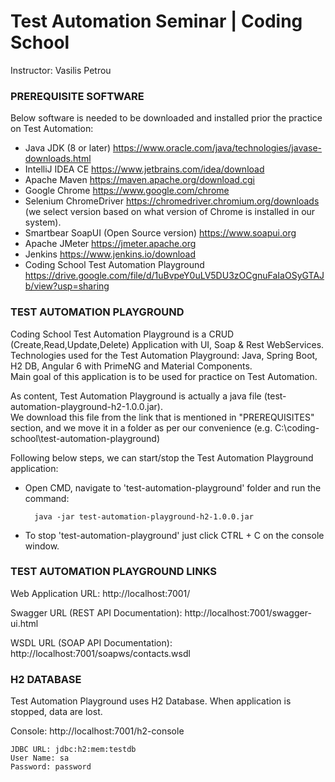 <h1>Test Automation Seminar | Coding School</h1>
Instructor: Vasilis Petrou

<h3>PREREQUISITE SOFTWARE</h3>

Below software is needed to be downloaded and installed prior the practice on Test Automation: 

- Java JDK (8 or later) https://www.oracle.com/java/technologies/javase-downloads.html
- IntelliJ IDEA CE https://www.jetbrains.com/idea/download 
- Apache Maven https://maven.apache.org/download.cgi  
- Google Chrome https://www.google.com/chrome  
- Selenium ChromeDriver https://chromedriver.chromium.org/downloads 
(we select version based on what version of Chrome is installed in our system).
- Smartbear SoapUI (Open Source version) https://www.soapui.org 
- Apache JMeter https://jmeter.apache.org 
- Jenkins https://www.jenkins.io/download
- Coding School Test Automation Playground 
https://drive.google.com/file/d/1uBvpeY0uLV5DU3zOCgnuFaIaOSyGTAJb/view?usp=sharing

<h3>TEST AUTOMATION PLAYGROUND</h3>

Coding School Test Automation Playground is a CRUD (Create,Read,Update,Delete) Application with UI, Soap & Rest WebServices.
<br> Technologies used for the Test Automation Playground: Java, Spring Boot, H2 DB, Angular 6 with PrimeNG and Material Components.
<br>Main goal of this application is to be used for practice on Test Automation. 

As content, Test Automation Playground is actually a java file (test-automation-playground-h2-1.0.0.jar).
<br>We download this file from the link that is mentioned in "PREREQUISITES" section, 
and we move it in a folder as per our convenience (e.g. C:\coding-school\test-automation-playground)

Following below steps, we can start/stop the Test Automation Playground application: 

- Open CMD, navigate to 'test-automation-playground' folder and run the command:

        java -jar test-automation-playground-h2-1.0.0.jar        
- To stop 'test-automation-playground' just click CTRL + C on the console window.


<h3>TEST AUTOMATION PLAYGROUND LINKS</h3>

Web Application URL: http://localhost:7001/

Swagger URL (REST API Documentation): http://localhost:7001/swagger-ui.html

WSDL URL (SOAP API Documentation): http://localhost:7001/soapws/contacts.wsdl


<h3>H2 DATABASE</h3>

Test Automation Playground uses H2 Database. When application is stopped, data are lost. 

Console: http://localhost:7001/h2-console
    
    JDBC URL: jdbc:h2:mem:testdb
    User Name: sa
    Password: password